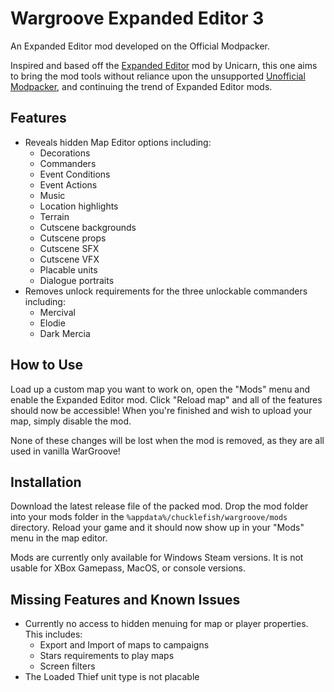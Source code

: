 # Wargroove Expanded Editor 3

An Expanded Editor mod developed on the Official Modpacker.

Inspired and based off the [Expanded Editor](https://www.nexusmods.com/wargroove/mods/28) mod by Unicarn, this one aims to bring the mod tools without reliance upon the unsupported [Unofficial Modpacker](https://www.nexusmods.com/wargroove/mods/1), and continuing the trend of Expanded Editor mods.

## Features

* Reveals hidden Map Editor options including:
  * Decorations
  * Commanders
  * Event Conditions
  * Event Actions
  * Music
  * Location highlights
  * Terrain
  * Cutscene backgrounds
  * Cutscene props
  * Cutscene SFX
  * Cutscene VFX
  * Placable units
  * Dialogue portraits
* Removes unlock requirements for the three unlockable commanders including:
  * Mercival
  * Elodie
  * Dark Mercia

## How to Use

Load up a custom map you want to work on, open the "Mods" menu and enable the Expanded Editor mod. Click "Reload map" and all of the features should now be accessible! When you're finished and wish to upload your map, simply disable the mod.

None of these changes will be lost when the mod is removed, as they are all used in vanilla WarGroove!

## Installation

Download the latest release file of the packed mod. Drop the mod folder into your mods folder in the `%appdata%/chucklefish/wargroove/mods` directory. Reload your game and it should now show up in your "Mods" menu in the map editor.

Mods are currently only available for Windows Steam versions. It is not usable for XBox Gamepass, MacOS, or console versions.

## Missing Features and Known Issues

* Currently no access to hidden menuing for map or player properties. This includes:
  * Export and Import of maps to campaigns
  * Stars requirements to play maps
  * Screen filters
* The Loaded Thief unit type is not placable
